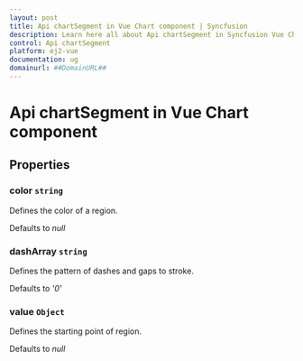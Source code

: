 ```yaml
---
layout: post
title: Api chartSegment in Vue Chart component | Syncfusion
description: Learn here all about Api chartSegment in Syncfusion Vue Chart component of Syncfusion Essential JS 2 and more.
control: Api chartSegment 
platform: ej2-vue
documentation: ug
domainurl: ##DomainURL##
---
```


# Api chartSegment in Vue Chart component

## Properties

### color `string`

Defines the color of a region.

Defaults to *null*

### dashArray `string`

Defines the pattern of dashes and gaps to stroke.

Defaults to *'0'*

### value `Object`

Defines the starting point of region.

Defaults to *null*
